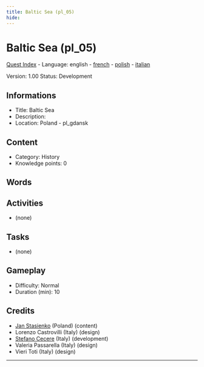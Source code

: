 ```yaml
---
title: Baltic Sea (pl_05)
hide:
---
```


# Baltic Sea (pl_05)
[Quest Index](./index.md) - Language: english - [french](./pl_05.fr.md) - [polish](./pl_05.pl.md) - [italian](./pl_05.it.md)

Version: 1.00
Status: Development

## Informations

- Title: Baltic Sea
- Description: 
- Location: Poland - pl_gdansk
## Content
- Category: History
- Knowledge points: 0
## Words
## Activities
- (none)

## Tasks
- (none)
## Gameplay
- Difficulty: Normal
- Duration (min): 10
## Credits
- [Jan Stasienko](mailto:jan.stasienko@dsw.edu.pl) (Poland) (content)
- Lorenzo Castrovilli (Italy) (design)
- [Stefano Cecere](https://stefanocecere.com) (Italy) (development)
- Valeria Passarella (Italy) (design)
- Vieri Toti (Italy) (design)

---

